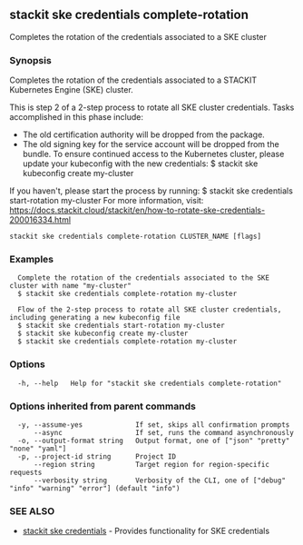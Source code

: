 ## stackit ske credentials complete-rotation

Completes the rotation of the credentials associated to a SKE cluster

### Synopsis

Completes the rotation of the credentials associated to a STACKIT Kubernetes Engine (SKE) cluster.

This is step 2 of a 2-step process to rotate all SKE cluster credentials. Tasks accomplished in this phase include:
  - The old certification authority will be dropped from the package.
  - The old signing key for the service account will be dropped from the bundle.
To ensure continued access to the Kubernetes cluster, please update your kubeconfig with the new credentials:
  $ stackit ske kubeconfig create my-cluster

If you haven't, please start the process by running:
  $ stackit ske credentials start-rotation my-cluster
For more information, visit: https://docs.stackit.cloud/stackit/en/how-to-rotate-ske-credentials-200016334.html

```
stackit ske credentials complete-rotation CLUSTER_NAME [flags]
```

### Examples

```
  Complete the rotation of the credentials associated to the SKE cluster with name "my-cluster"
  $ stackit ske credentials complete-rotation my-cluster

  Flow of the 2-step process to rotate all SKE cluster credentials, including generating a new kubeconfig file
  $ stackit ske credentials start-rotation my-cluster
  $ stackit ske kubeconfig create my-cluster
  $ stackit ske credentials complete-rotation my-cluster
```

### Options

```
  -h, --help   Help for "stackit ske credentials complete-rotation"
```

### Options inherited from parent commands

```
  -y, --assume-yes             If set, skips all confirmation prompts
      --async                  If set, runs the command asynchronously
  -o, --output-format string   Output format, one of ["json" "pretty" "none" "yaml"]
  -p, --project-id string      Project ID
      --region string          Target region for region-specific requests
      --verbosity string       Verbosity of the CLI, one of ["debug" "info" "warning" "error"] (default "info")
```

### SEE ALSO

* [stackit ske credentials](./stackit_ske_credentials.md)	 - Provides functionality for SKE credentials

